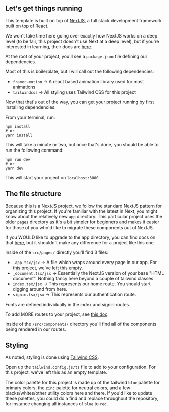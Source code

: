 ## Let's get things running

This template is built on top of [NextJS](https://nextjs.org/), a full stack development framework built on top of React.

We won't take time here going over exactly how NextJS works on a deep level (to be fair, this project doesn't use Next at a deep level), but if you're interested in learning, their docs are [here](https://nextjs.org/docs/getting-started).

At the root of your project, you'll see a `package.json` file defining our dependencies.

Most of this is boilerplate, but I will call out the following dependencies:

- `framer-motion` -> A react based animation library used for most animations
- `tailwindcss` -> All styling uses Tailwind CSS for this project

Now that that's out of the way, you can get your project running by first installing dependencies.

From your terminal, run:

```
npm install
# or
yarn install
```

This will take a minute or two, but once that's done, you should be able to run the following command:

```
npm run dev
# or
yarn dev
```

This will start your project on `localhost:3000`

## The file structure

Because this is a NextJS project, we follow the standard NextJS pattern for organizing this project. If you're familiar with the latest in Next, you might know about the relatively new `app` directory. This particular project uses the older `pages` directory as it's a bit simpler for beginners and makes it easier for those of you who'd like to migrate these components out of NextJS.

If you WOULD like to upgrade to the app directory, you can find docs on that [here](https://nextjs.org/docs/pages/building-your-application/upgrading/app-router-migration), but it shouldn't make any difference for a project like this one.

Inside of the `src/pages/` directly you'll find 3 files:

- `_app.tsx/jsx` -> A file which wraps around every page in our app. For this project, we've left this empty.
- `_document.tsx/jsx` -> Essentially the NextJS version of your base "HTML document". Nothing fancy here beyond a couple of tailwind classes.
- `index.tsx/jsx` -> This represents our home route. You should start digging around from here.
- `signin.tsx/jsx` -> This represents our authentication route.

Fonts are defined individually in the index and signin routes.

To add MORE routes to your project, see [this doc](https://nextjs.org/docs/basic-features/pages).

Inside of the `/src/components/` directory you'll find all of the components being rendered in our routes.

## Styling

As noted, styling is done using [Tailwind CSS](https://tailwindcss.com/).

Open up the `tailwind.config.js/ts` file to add to your configuration. For this project, we've left this as an empty template.

The color palette for this project is made up of the tailwind `blue` palette for primary colors, the `zinc` palette for neutral colors, and a few blacks/whites/other utility colors here and there. If you'd like to update these palettes, you could do a find and replace throughout the repository, for instance changing all instances of `blue` to `red`.
